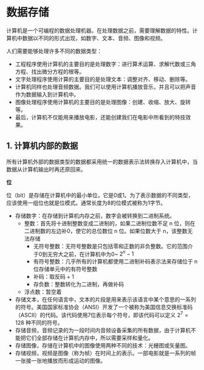 # 数据存储
计算机是一个可编程的数据处理机器。在处理数据之前，需要理解数据的特性。计算机中数据以不同的形式出现，如数字、文本、音频、图像和视频。  

人们需要能够处理许多不同的数据类型：  
* 工程程序使用计算机的主要目的是处理数字：进行算术运算、求解代数或三角方程、找出微分方程的根等。
* 文字处理程序使用计算的主要目的是处理文本：调整对齐、移动、删除等。
* 计算机同样也处理音频数据。我们可以使用计算机播放音乐，并且可以把声音作为数据输入到计算机中。
* 图像处理程序使用计算机的主要目的是处理图像：创建、收缩、放大、旋转等。
* 最后，计算机不仅能用来播放电影，还能创建我们在电影中所看到的特技效果。

## 1. 计算机内部的数据
所有计算机外部的数据类型的数据都采用统一的数据表示法转换存入计算机中，当数据从计算机输出时再还原回来。  

**位**  

位（bit）是存储在计算机中的最小单位，它是0或1。为了表示数据的不同类型，应该使用一组位也就是位模式。通常长度为8的位模式被称为1字节。  

* 存储数字：在存储到计算机内存之前，数字会被转换到二进制系统。
  * 整数：首先将十进制整数变成二进制的，如果二进制位数不足 n 位，则在二进制数的左边补0，使它的总位数位 n 位。如果位数大于 n，该整数无法存储
    * 无符号整数：无符号整数是只包括零和正数的非负整数。它的范围介于0到无穷大之前，在计算机中为0~ $2^{n}-1$ 
    * 有符号整数：几乎所有的计算机都使用二进制补码表示法来存储位于 n 位存储单元中的有符号整数
    * 补码：取反码 + 1
    * 存负数：整数转化为二进制，再做补码
  * 浮点数：暂空着
* 存储文本，在任何语言中，文本的片段是用来表示该语言中某个意思的一系列的符号。美国国家标准协会（ANSI）开发了一个被称为美国信息交换标准码（ASCII）的代码。该代码使用7位表示每个符号，即该代码可以定义 $2^{7}=128$ 种不同的符号。
* 存储音频，音频记录的为一段时间内音频设备采集的所有数据，由于计算机不能把它们全部存储在计算机内存中，所以需要采样和量化。
* 存储图像，存储在计算机中的图像使用两种不同的技术：光栅图或矢量图。
* 存储视频，视频是图像（称为帧）在时间上的表示。一部电影就是一系列的帧一张接一张地播放而形成运动的图像。